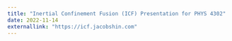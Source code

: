 ```yaml
---
title: "Inertial Confinement Fusion (ICF) Presentation for PHYS 4302"
date: 2022-11-14
externallink: "https://icf.jacobshin.com"
---
```

